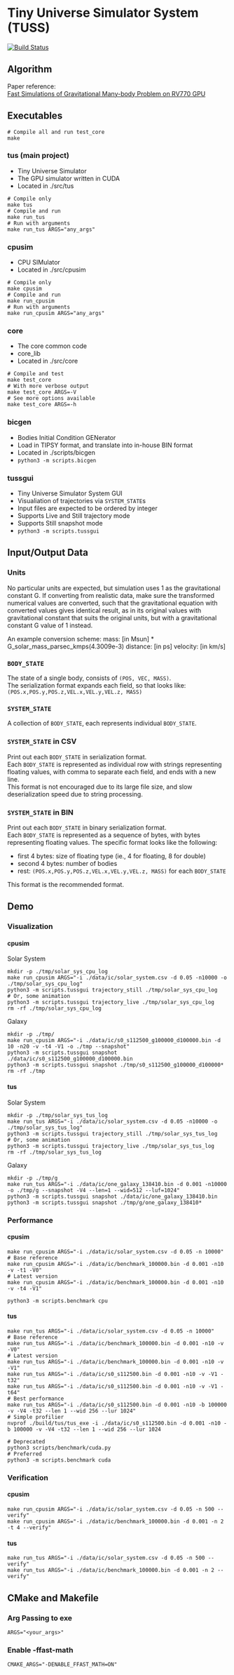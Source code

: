 # Tiny Universe Simulator System (TUSS)

[![Build Status][actions-badge]][actions-url]

[actions-badge]: https://github.com/qsnsidney/tuss/actions/workflows/makefile-src.yml/badge.svg
[actions-url]: https://github.com/qsnsidney/tuss/actions?query=workflow%3Amakefile-src


## Algorithm
Paper reference:  
[Fast Simulations of Gravitational Many-body Problem on RV770 GPU](https://arxiv.org/pdf/0904.3659.pdf)


## Executables
```
# Compile all and run test_core
make
```

### tus (main project)
- Tiny Universe Simulator
- The GPU simulator written in CUDA
- Located in ./src/tus
```
# Compile only
make tus
# Compile and run
make run_tus
# Run with arguments
make run_tus ARGS="any_args"
```

### cpusim
- CPU SIMulator
- Located in ./src/cpusim
```
# Compile only
make cpusim
# Compile and run
make run_cpusim
# Run with arguments
make run_cpusim ARGS="any_args"
```

### core
- The core common code
- core_lib
- Located in ./src/core
```
# Compile and test
make test_core
# With more verbose output
make test_core ARGS=-V
# See more options available
make test_core ARGS=-h
```

### bicgen
- Bodies Initial Condition GENerator
- Load in TIPSY format, and translate into in-house BIN format
- Located in ./scripts/bicgen
- `python3 -m scripts.bicgen`

### tussgui
- Tiny Universe Simulator System GUI
- Visualiation of trajectories via `SYSTEM_STATE`s
- Input files are expected to be ordered by integer
- Supports Live and Still trajectory mode
- Supports Still snapshot mode
- `python3 -m scripts.tussgui`


## Input/Output Data

### Units
No particular units are expected, but simulation uses 1 as the gravitational constant G.
If converting from realistic data, make sure the transformed numerical values are converted,
such that the gravitational equation with converted values gives identical result, 
as in its original values with gravitational constant that suits the original units, 
but with a gravitational constant G value of 1 instead.

An example conversion scheme:
mass: [in Msun] * G_solar_mass_parsec_kmps(4.3009e-3)
distance: [in ps]
velocity: [in km/s]

### `BODY_STATE`
The state of a single body, consists of `(POS, VEC, MASS)`.  
The serialization format expands each field, so that looks like:
`(POS.x,POS.y,POS.z,VEL.x,VEL.y,VEL.z, MASS)`

### `SYSTEM_STATE`
A collection of `BODY_STATE`, each represents individual `BODY_STATE`.

### `SYSTEM_STATE` in CSV
Print out each `BODY_STATE` in serialization format.  
Each `BODY_STATE` is represented as individual row with strings representing floating values, with comma to separate each field, and ends with a new line.  
This format is not encouraged due to its large file size, and slow deserialization speed due to string processing.

### `SYSTEM_STATE` in BIN
Print out each `BODY_STATE` in binary serialization format.  
Each `BODY_STATE` is represented as a sequence of bytes, with bytes representing floating values.
The specific format looks like the following:
- first 4 bytes: size of floating type (ie., 4 for floating, 8 for double)
- second 4 bytes: number of bodies
- rest: `(POS.x,POS.y,POS.z,VEL.x,VEL.y,VEL.z, MASS)` for each `BODY_STATE`
  
This format is the recommended format.


## Demo

### Visualization

#### cpusim
Solar System
```
mkdir -p ./tmp/solar_sys_cpu_log
make run_cpusim ARGS="-i ./data/ic/solar_system.csv -d 0.05 -n10000 -o ./tmp/solar_sys_cpu_log"
python3 -m scripts.tussgui trajectory_still ./tmp/solar_sys_cpu_log
# Or, some animation
python3 -m scripts.tussgui trajectory_live ./tmp/solar_sys_cpu_log
rm -rf ./tmp/solar_sys_cpu_log
```

Galaxy
```
mkdir -p ./tmp/
make run_cpusim ARGS="-i ./data/ic/s0_s112500_g100000_d100000.bin -d 10 -n20 -v -t4 -V1 -o ./tmp --snapshot"
python3 -m scripts.tussgui snapshot ./data/ic/s0_s112500_g100000_d100000.bin
python3 -m scripts.tussgui snapshot ./tmp/s0_s112500_g100000_d100000*
rm -rf ./tmp
```

#### tus
Solar System
```
mkdir -p ./tmp/solar_sys_tus_log
make run_tus ARGS="-i ./data/ic/solar_system.csv -d 0.05 -n10000 -o ./tmp/solar_sys_tus_log"
python3 -m scripts.tussgui trajectory_still ./tmp/solar_sys_tus_log
# Or, some animation
python3 -m scripts.tussgui trajectory_live ./tmp/solar_sys_tus_log
rm -rf ./tmp/solar_sys_tus_log
```

Galaxy
```
mkdir -p ./tmp/g
make run_tus ARGS="-i ./data/ic/one_galaxy_138410.bin -d 0.001 -n10000 -o ./tmp/g --snapshot -V4 --len=1 --wid=512 --luf=1024"
python3 -m scripts.tussgui snapshot ./data/ic/one_galaxy_138410.bin
python3 -m scripts.tussgui snapshot ./tmp/g/one_galaxy_138410*
```

### Performance

#### cpusim
```
make run_cpusim ARGS="-i ./data/ic/solar_system.csv -d 0.05 -n 10000"
# Base reference
make run_cpusim ARGS="-i ./data/ic/benchmark_100000.bin -d 0.001 -n10 -v -t1 -V0"
# Latest version
make run_cpusim ARGS="-i ./data/ic/benchmark_100000.bin -d 0.001 -n10 -v -t4 -V1"
```
```
python3 -m scripts.benchmark cpu
```

#### tus
```
make run_tus ARGS="-i ./data/ic/solar_system.csv -d 0.05 -n 10000"
# Base reference
make run_tus ARGS="-i ./data/ic/benchmark_100000.bin -d 0.001 -n10 -v -V0"
# Latest version
make run_tus ARGS="-i ./data/ic/benchmark_100000.bin -d 0.001 -n10 -v -V1"
make run_tus ARGS="-i ./data/ic/s0_s112500.bin -d 0.001 -n10 -v -V1 -t32"
make run_tus ARGS="-i ./data/ic/s0_s112500.bin -d 0.001 -n10 -v -V1 -t64"
# Best performance
make run_tus ARGS="-i ./data/ic/s0_s112500.bin -d 0.001 -n10 -b 100000 -v -V4 -t32 --len 1 --wid 256 --lur 1024"
# Simple profilier
nvprof ./build/tus/tus_exe -i ./data/ic/s0_s112500.bin -d 0.001 -n10 -b 100000 -v -V4 -t32 --len 1 --wid 256 --lur 1024
```
```
# Deprecated
python3 scripts/benchmark/cuda.py
# Preferred
python3 -m scripts.benchmark cuda
```

### Verification

#### cpusim
```
make run_cpusim ARGS="-i ./data/ic/solar_system.csv -d 0.05 -n 500 --verify"
make run_cpusim ARGS="-i ./data/ic/benchmark_100000.bin -d 0.001 -n 2 -t 4 --verify"
```

#### tus
```
make run_tus ARGS="-i ./data/ic/solar_system.csv -d 0.05 -n 500 --verify"
make run_tus ARGS="-i ./data/ic/benchmark_100000.bin -d 0.001 -n 2 --verify"
```

## CMake and Makefile

### Arg Passing to exe
```
ARGS="<your_args>"
```

### Enable -ffast-math
```
CMAKE_ARGS="-DENABLE_FFAST_MATH=ON"
```
